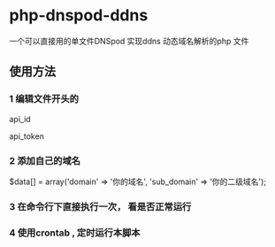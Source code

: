 # php-dnspod-ddns
一个可以直接用的单文件DNSpod 实现ddns 动态域名解析的php 文件


## 使用方法


### 1 编辑文件开头的

api_id

api_token


### 2 添加自己的域名
$data[] = array('domain' => '你的域名', 'sub_domain' => '你的二级域名');


### 3 在命令行下直接执行一次， 看是否正常运行


### 4 使用crontab , 定时运行本脚本
